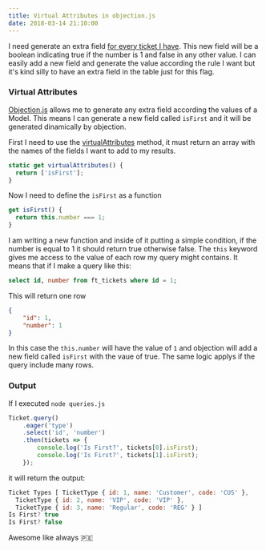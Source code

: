 ```yaml
---
title: Virtual Attributes in objection.js
date: 2018-03-14 21:10:00
---
```


I need generate an extra field [for every ticket I have](https://blog.eperedo.com/2018/03/13/objection-js-relationships/). This new field will be a boolean indicating true if the number is 1 and false in any other value.
I can easily add a new field and generate the value according the rule I want but it's kind silly to have an extra field in the table just for this flag.

### Virtual Attributes

[Objection.js](https://vincit.github.io/objection.js) allows me to generate any extra field according the values of a Model. This means I can generate a new field called `isFirst` and it will be generated dinamically by objection.

First I need to use the [virtualAttributes](https://vincit.github.io/objection.js/#virtualattributes) method, it must return an array with the names of the fields I want to add to my results.

```javascript
static get virtualAttributes() {
  return ['isFirst'];
}
```

Now I need to define the `isFirst` as a function

```javascript
get isFirst() {
  return this.number === 1;
}
```

I am writing a new function and inside of it putting a simple condition, if the number is equal to 1 it should return true otherwise false.
The `this` keyword gives me access to the value of each row my query might contains.
It means that if I make a query like this:

```sql
select id, number from ft_tickets where id = 1;
```

This will return one row

```json
{
	"id": 1,
	"number": 1
}
```

In this case the `this.number` will have the value of `1` and objection will add a new field called `isFirst` with the vaue of true.
The same logic applys if the query include many rows.

### Output

If I executed `node queries.js`

```javascript
Ticket.query()
	.eager('type')
	.select('id', 'number')
	.then(tickets => {
		console.log('Is First?', tickets[0].isFirst);
		console.log('Is First?', tickets[1].isFirst);
	});
```

it will return the output:

```javascript
Ticket Types [ TicketType { id: 1, name: 'Customer', code: 'CUS' },
  TicketType { id: 2, name: 'VIP', code: 'VIP' },
  TicketType { id: 3, name: 'Regular', code: 'REG' } ]
Is First? true
Is First? false
```

Awesome like always 🇵🇪
